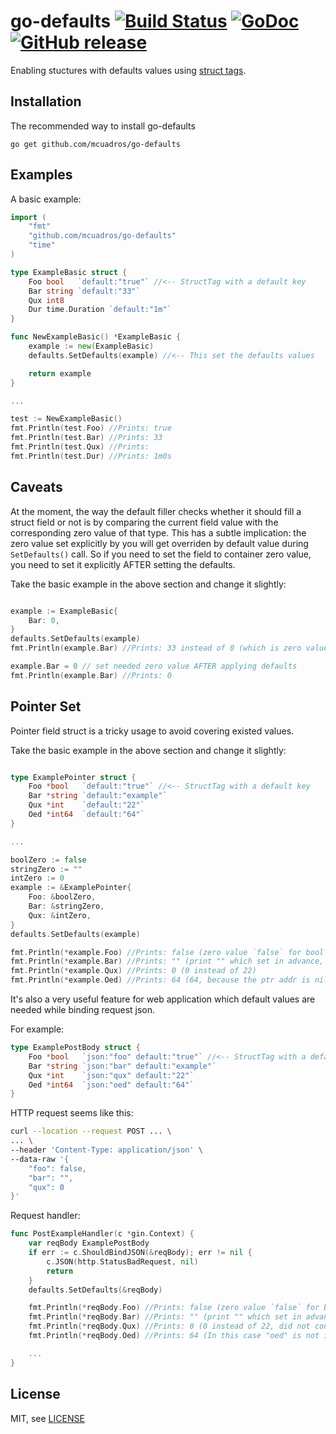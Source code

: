 go-defaults [![Build Status](https://img.shields.io/github/workflow/status/mcuadros/go-defaults/Test.svg)](https://github.com/mcuadros/go-defaults/actions) [![GoDoc](http://godoc.org/github.com/mcuadros/go-defaults?status.png)](https://pkg.go.dev/github.com/mcuadros/go-defaults) [![GitHub release](https://img.shields.io/github/release/mcuadros/go-defaults.svg)](https://github.com/mcuadros/go-defaults/releases)
==============================

Enabling stuctures with defaults values using [struct tags](http://golang.org/pkg/reflect/#StructTag).

Installation
------------

The recommended way to install go-defaults

```
go get github.com/mcuadros/go-defaults
```

Examples
--------

A basic example:

```go
import (
    "fmt"
    "github.com/mcuadros/go-defaults"
    "time"
)

type ExampleBasic struct {
    Foo bool   `default:"true"` //<-- StructTag with a default key
    Bar string `default:"33"`
    Qux int8
    Dur time.Duration `default:"1m"`
}

func NewExampleBasic() *ExampleBasic {
    example := new(ExampleBasic)
    defaults.SetDefaults(example) //<-- This set the defaults values

    return example
}

...

test := NewExampleBasic()
fmt.Println(test.Foo) //Prints: true
fmt.Println(test.Bar) //Prints: 33
fmt.Println(test.Qux) //Prints:
fmt.Println(test.Dur) //Prints: 1m0s
```

Caveats
-------

At the moment, the way the default filler checks whether it should fill a struct field or not is by comparing the current field value with the corresponding zero value of that type. This has a subtle implication: the zero value set explicitly by you will get overriden by default value during `SetDefaults()` call. So if you need to set the field to container zero value, you need to set it explicitly AFTER setting the defaults.

Take the basic example in the above section and change it slightly:
```go

example := ExampleBasic{
    Bar: 0,
}
defaults.SetDefaults(example)
fmt.Println(example.Bar) //Prints: 33 instead of 0 (which is zero value for int)

example.Bar = 0 // set needed zero value AFTER applying defaults
fmt.Println(example.Bar) //Prints: 0

```

Pointer Set
-------

Pointer field struct is a tricky usage to avoid covering existed values. 

Take the basic example in the above section and change it slightly:
```go

type ExamplePointer struct {
    Foo *bool   `default:"true"` //<-- StructTag with a default key
    Bar *string `default:"example"`
    Qux *int    `default:"22"`
    Oed *int64  `default:"64"`
}

...

boolZero := false
stringZero := ""
intZero := 0
example := &ExamplePointer{
    Foo: &boolZero,
    Bar: &stringZero,
    Qux: &intZero,
}
defaults.SetDefaults(example)

fmt.Println(*example.Foo) //Prints: false (zero value `false` for bool but not for bool ptr)
fmt.Println(*example.Bar) //Prints: "" (print "" which set in advance, not "example" for default)
fmt.Println(*example.Qux) //Prints: 0 (0 instead of 22)
fmt.Println(*example.Oed) //Prints: 64 (64, because the ptr addr is nil when SetDefaults)

```

It's also a very useful feature for web application which default values are needed while binding request json.

For example:
```go
type ExamplePostBody struct {
    Foo *bool   `json:"foo" default:"true"` //<-- StructTag with a default key
    Bar *string `json:"bar" default:"example"`
    Qux *int    `json:"qux" default:"22"`
    Oed *int64  `json:"oed" default:"64"`
}
```

HTTP request seems like this:
```bash
curl --location --request POST ... \
... \
--header 'Content-Type: application/json' \
--data-raw '{
    "foo": false,
    "bar": "",
    "qux": 0
}'
```

Request handler:
```go
func PostExampleHandler(c *gin.Context) {
    var reqBody ExamplePostBody
    if err := c.ShouldBindJSON(&reqBody); err != nil {
        c.JSON(http.StatusBadRequest, nil)
        return
    }
    defaults.SetDefaults(&reqBody)

    fmt.Println(*reqBody.Foo) //Prints: false (zero value `false` for bool but not for bool ptr)
    fmt.Println(*reqBody.Bar) //Prints: "" (print "" which set in advance, not "example" for default)
    fmt.Println(*reqBody.Qux) //Prints: 0 (0 instead of 22, did not confused from whether zero value is in json or not)
    fmt.Println(*reqBody.Oed) //Prints: 64 (In this case "oed" is not in req json, so set default 64)

    ...
}
```

License
-------

MIT, see [LICENSE](LICENSE)
